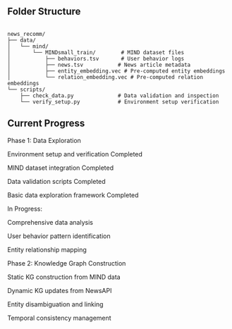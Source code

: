 ## Folder Structure
<pre><code>
news_recomm/
├── data/
│   └── mind/
│       └── MINDsmall_train/        # MIND dataset files
│           ├── behaviors.tsv       # User behavior logs
│           ├── news.tsv           # News article metadata
│           ├── entity_embedding.vec # Pre-computed entity embeddings
│           └── relation_embedding.vec # Pre-computed relation embeddings
└── scripts/
    ├── check_data.py              # Data validation and inspection
    └── verify_setup.py            # Environment setup verification
</code></pre>

## Current Progress
Phase 1: Data Exploration  

Environment setup and verification Completed  

MIND dataset integration Completed  

Data validation scripts Completed  

Basic data exploration framework Completed  


In Progress:  


Comprehensive data analysis  

User behavior pattern identification  

Entity relationship mapping  

Phase 2: Knowledge Graph Construction  

Static KG construction from MIND data  

Dynamic KG updates from NewsAPI  

Entity disambiguation and linking  

Temporal consistency management  

